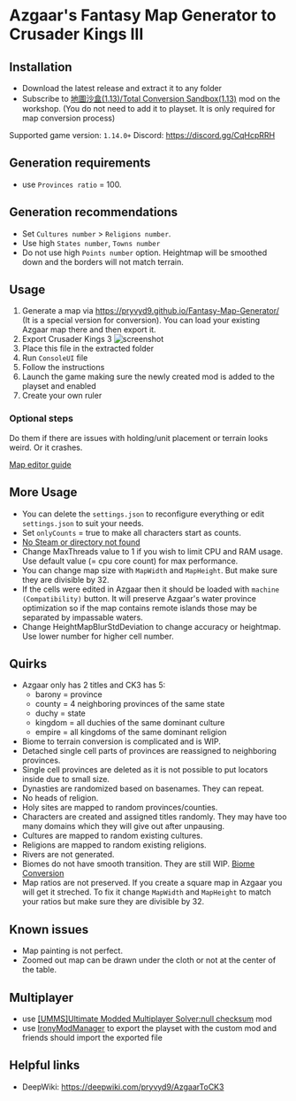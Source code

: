 ﻿# Azgaar's Fantasy Map Generator to Crusader Kings III
## Installation
- Download the latest release and extract it to any folder
- Subscribe to [地圖沙盒(1.13)/Total Conversion Sandbox(1.13)](https://steamcommunity.com/sharedfiles/filedetails/?id=3337607192) mod on the workshop.
(You do not need to add it to playset. It is only required for map conversion process)

Supported game version: `1.14.0+`
Discord: https://discord.gg/CqHcpRRH

## Generation requirements
- use `Provinces ratio` = 100.

## Generation recommendations
- Set `Cultures number` > `Religions number`.
- Use high `States number`, `Towns number`
- Do not use high `Points number` option. Heightmap will be smoothed down and the borders will not match terrain.

## Usage
1. Generate a map via https://pryvyd9.github.io/Fantasy-Map-Generator/ (It is a special version for conversion). You can load your existing Azgaar map there and then export it.
2. Export Crusader Kings 3
![screenshot](docs/Screenshot_2024-11-22_190012.png)
3. Place this file in the extracted folder
4. Run `ConsoleUI` file
5. Follow the instructions
6. Launch the game making sure the newly created mod is added to the playset and enabled
7. Create your own ruler

### Optional steps
Do them if there are issues with holding/unit placement or terrain looks weird. Or it crashes.

[Map editor guide](https://github.com/pryvyd9/AzgaarToCK3/blob/master/docs/MapEditor.md/)

## More Usage
- You can delete the `settings.json` to reconfigure everything or edit `settings.json` to suit your needs.
- Set `onlyCounts` = true to make all characters start as counts.
- [No Steam or directory not found](https://github.com/pryvyd9/AzgaarToCK3/blob/master/docs/NoSteam.md/)
- Change MaxThreads value to 1 if you wish to limit CPU and RAM usage. Use default value (= cpu core count) for max performance.
- You can change map size with `MapWidth` and `MapHeight`. But make sure they are divisible by 32.
- If the cells were edited in Azgaar then it should be loaded with `machine (Compatibility)` button. It will preserve Azgaar's water province optimization so if the map contains remote islands those may be separated by impassable waters.
- Change HeightMapBlurStdDeviation to change accuracy or heightmap. Use lower number for higher cell number.

## Quirks
- Azgaar only has 2 titles and CK3 has 5:
	- barony = province
	- county = 4 neighboring provinces of the same state
	- duchy = state
	- kingdom = all duchies of the same dominant culture
	- empire = all kingdoms of the same dominant religion
- Biome to terrain conversion is complicated and is WIP.
- Detached single cell parts of provinces are reassigned to neighboring provinces.
- Single cell provinces are deleted as it is not possible to put locators inside due to small size.
- Dynasties are randomized based on basenames. They can repeat.
- No heads of religion.
- Holy sites are mapped to random provinces/counties.
- Characters are created and assigned titles randomly. They may have too many domains which they will give out after unpausing.
- Cultures are mapped to random existing cultures.
- Religions are mapped to random existing religions.
- Rivers are not generated.
- Biomes do not have smooth transition. They are still WIP. [Biome Conversion](https://github.com/pryvyd9/AzgaarToCK3/blob/master/Converter/Helper.cs#L158-L169)
- Map ratios are not preserved. If you create a square map in Azgaar you will get it streched. To fix it change `MapWidth` and `MapHeight` to match your ratios but make sure they are divisible by 32.

## Known issues
- Map painting is not perfect.
- Zoomed out map can be drawn under the cloth or not at the center of the table.

## Multiplayer
- use [[UMMS]Ultimate Modded Multiplayer Solver:null checksum](https://steamcommunity.com/sharedfiles/filedetails/?id=3227254722) mod
- use [IronyModManager](https://bcssov.github.io/IronyModManager/) to export the playset with the custom mod and friends should import the exported file

## Helpful links
- DeepWiki: https://deepwiki.com/pryvyd9/AzgaarToCK3
